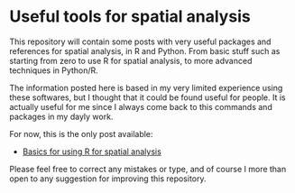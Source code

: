 # Useful tools for spatial analysis

This repository will contain some posts with very useful packages and references
for spatial analysis, in R and Python. From basic stuff such as starting from zero to 
use R for spatial analysis, to more advanced techniques in Python/R.

The information posted here is based in my very limited experience using these 
softwares, but I thought that it could be found useful for people. It is actually
useful for me since I always come back to this commands and packages in my 
dayly work.

For now, this is the only post available:

* [Basics for using R for spatial analysis](https://github.com/pcmt93/UsefulToolsForSpatialA/blob/main/intro.md) 



Please feel free to correct any mistakes or type, and of course I more than open 
to any suggestion for improving this repository.
